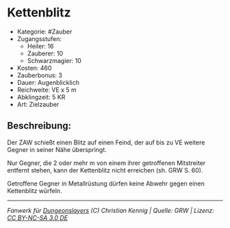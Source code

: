 # Kettenblitz

- Kategorie: #Zauber
- Zugangsstufen:
  - Heiler: 16
  - Zauberer: 10
  - Schwarzmagier: 10
- Kosten: 460
- Zauberbonus: 3
- Dauer: Augenblicklich
- Reichweite: VE x 5 m
- Abklingzeit: 5 KR
- Art: Zielzauber

## Beschreibung:

Der ZAW schießt einen Blitz auf einen Feind, der auf bis zu VE weitere Gegner in seiner Nähe überspringt.

Nur Gegner, die 2 oder mehr m von einem ihrer getroffenen Mitstreiter entfernt stehen, kann der Kettenblitz nicht erreichen (sh. GRW S. 60).

Getroffene Gegner in Metallrüstung dürfen keine Abwehr gegen einen Kettenblitz würfeln.





---

_Fanwerk für [Dungeonslayers](https://www.dungeonslayers.net/) (C) Christian Kennig | Quelle: GRW | Lizenz: [CC BY-NC-SA 3.0 DE](https://creativecommons.org/licenses/by-nc-sa/3.0/de/)_
